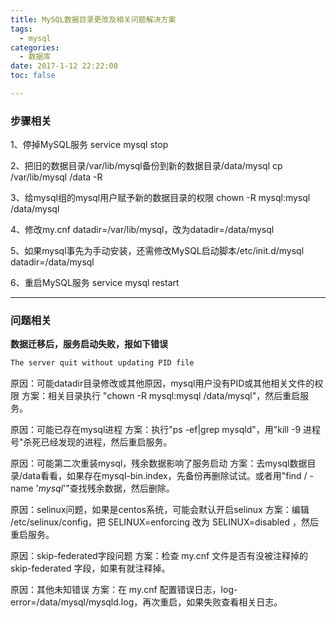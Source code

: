 ```yaml
---
title: MySQL数据目录更改及相关问题解决方案
tags:
  - mysql
categories:
  - 数据库
date: 2017-1-12 22:22:00
toc: false

---
```


### 步骤相关

1、停掉MySQL服务
service mysql stop

2、把旧的数据目录/var/lib/mysql备份到新的数据目录/data/mysql
cp /var/lib/mysql /data -R

3、给mysql组的mysql用户赋予新的数据目录的权限
chown -R mysql:mysql /data/mysql

4、修改my.cnf
datadir=/var/lib/mysql，改为datadir=/data/mysql

5、如果mysql事先为手动安装，还需修改MySQL启动脚本/etc/init.d/mysql
datadir=/data/mysql

6、重启MySQL服务
service mysql restart

<!-- more -->

---

### 问题相关
**数据迁移后，服务启动失败，报如下错误**
```bash
The server quit without updating PID file
```

原因：可能datadir目录修改或其他原因，mysql用户没有PID或其他相关文件的权限
方案：相关目录执行 "chown -R mysql:mysql /data/mysql"，然后重启服务。

原因：可能已存在mysql进程
方案：执行"ps -ef|grep mysqld"，用"kill -9  进程号"杀死已经发现的进程，然后重启服务。

原因：可能第二次重装mysql，残余数据影响了服务启动
方案：去mysql数据目录/data看看，如果存在mysql-bin.index，先备份再删除试试。或者用"find / -name '*mysql*'"查找残余数据，然后删除。

原因：selinux问题，如果是centos系统，可能会默认开启selinux
方案：编辑 /etc/selinux/config，把 SELINUX=enforcing 改为 SELINUX=disabled ，然后重启服务。

原因：skip-federated字段问题
方案：检查 my.cnf 文件是否有没被注释掉的 skip-federated 字段，如果有就注释掉。

原因：其他未知错误
方案：在 my.cnf 配置错误日志，log-error=/data/mysql/mysqld.log，再次重启，如果失败查看相关日志。